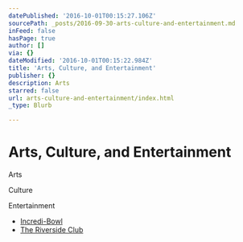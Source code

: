 ```yaml
---
datePublished: '2016-10-01T00:15:27.106Z'
sourcePath: _posts/2016-09-30-arts-culture-and-entertainment.md
inFeed: false
hasPage: true
author: []
via: {}
dateModified: '2016-10-01T00:15:22.984Z'
title: 'Arts, Culture, and Entertainment'
publisher: {}
description: Arts
starred: false
url: arts-culture-and-entertainment/index.html
_type: Blurb

---
```

# Arts, Culture, and Entertainment

Arts

Culture

Entertainment

* [Incredi-Bowl][0]
* [The Riverside Club][1]

[0]: http://www.incredi-bowl.com/ "Incredi-Bowl Family Entertainment Center"
[1]: http://www.ontheriver.net/ "The Riverside Club"